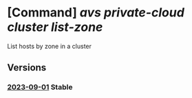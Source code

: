 # [Command] _avs private-cloud cluster list-zone_

List hosts by zone in a cluster

## Versions

### [2023-09-01](/Resources/mgmt-plane/L3N1YnNjcmlwdGlvbnMve30vcmVzb3VyY2Vncm91cHMve30vcHJvdmlkZXJzL21pY3Jvc29mdC5hdnMvcHJpdmF0ZWNsb3Vkcy97fS9jbHVzdGVycy97fS9saXN0em9uZXM=/2023-09-01.xml) **Stable**

<!-- mgmt-plane /subscriptions/{}/resourcegroups/{}/providers/microsoft.avs/privateclouds/{}/clusters/{}/listzones 2023-09-01 -->
